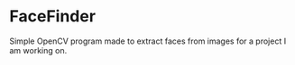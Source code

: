 # FaceFinder
Simple OpenCV program made to extract faces from images for a project I am working on.
